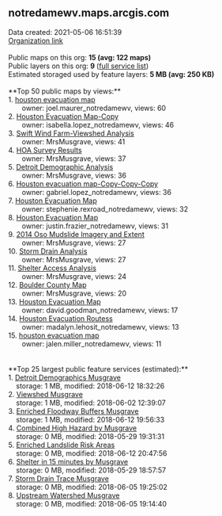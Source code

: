 <h2>notredamewv.maps.arcgis.com</h2> Data created: 2021-05-06 16:51:39 <br /><a target='new' href='https://notredamewv.maps.arcgis.com'>Organization link</a><br /><br />Public maps on this org: <b>15 (avg: 122 maps)</b><br />Public layers on this org: <b>9 </b>(<a target='new' href='https://services.arcgis.com/5EKmhIR4szDyFVL3/ArcGIS/rest/services'>full service list</a>)<br />Estimated storaged used by feature layers: <b>5 MB (avg: 250 KB)</b><br /><br />**Top 50 public maps by views:**<br />  1. <a target='new' href='https://www.arcgis.com/home/item.html?id=352c111c2c554ea7a0c82883bf3e07c8'>houston evacuation map</a> <br />  &nbsp;&nbsp;&nbsp;&nbsp; &nbsp;&nbsp;owner: joel.maurer_notredamewv, views: 60<br />  2. <a target='new' href='https://www.arcgis.com/home/item.html?id=86c84f01498e44c1a8f477b681aa047a'>Houston Evacuation Map-Copy</a> <br />  &nbsp;&nbsp;&nbsp;&nbsp; &nbsp;&nbsp;owner: isabella.lopez_notredamewv, views: 46<br />  3. <a target='new' href='https://www.arcgis.com/home/item.html?id=b7cf4116dcb041cfa57f74f6a2c5696d'>Swift Wind Farm-Viewshed Analysis</a> <br />  &nbsp;&nbsp;&nbsp;&nbsp; &nbsp;&nbsp;owner: MrsMusgrave, views: 41<br />  4. <a target='new' href='https://www.arcgis.com/home/item.html?id=c718aa415d2f476aaf1f8db5d323ee28'>HOA Survey Results</a> <br />  &nbsp;&nbsp;&nbsp;&nbsp; &nbsp;&nbsp;owner: MrsMusgrave, views: 37<br />  5. <a target='new' href='https://www.arcgis.com/home/item.html?id=3264c8c8c6ca4893a5b91517056334d1'>Detroit Demographic Analysis</a> <br />  &nbsp;&nbsp;&nbsp;&nbsp; &nbsp;&nbsp;owner: MrsMusgrave, views: 36<br />  6. <a target='new' href='https://www.arcgis.com/home/item.html?id=3940cbd390e14ab8b3b72c77605c387f'>Houston evacuation map-Copy-Copy-Copy</a> <br />  &nbsp;&nbsp;&nbsp;&nbsp; &nbsp;&nbsp;owner: gabriel.lopez_notredamewv, views: 36<br />  7. <a target='new' href='https://www.arcgis.com/home/item.html?id=942516e244f94488931ea29a38a9524e'>Houston Evacuation Map</a> <br />  &nbsp;&nbsp;&nbsp;&nbsp; &nbsp;&nbsp;owner: stephenie.rexroad_notredamewv, views: 32<br />  8. <a target='new' href='https://www.arcgis.com/home/item.html?id=82822acad26a45a197910a0c7cc3f992'>Houston Evacuation Map</a> <br />  &nbsp;&nbsp;&nbsp;&nbsp; &nbsp;&nbsp;owner: justin.frazier_notredamewv, views: 31<br />  9. <a target='new' href='https://www.arcgis.com/home/item.html?id=44b3116da9c143e68008ff5deda9696d'>2014 Oso Mudslide Imagery and Extent</a> <br />  &nbsp;&nbsp;&nbsp;&nbsp; &nbsp;&nbsp;owner: MrsMusgrave, views: 27<br />  10. <a target='new' href='https://www.arcgis.com/home/item.html?id=d7d8eb1816c646359237645974f5c60a'>Storm Drain Analysis</a> <br />  &nbsp;&nbsp;&nbsp;&nbsp; &nbsp;&nbsp;owner: MrsMusgrave, views: 27<br />  11. <a target='new' href='https://www.arcgis.com/home/item.html?id=59c07d77034d4b879e95181d17f66d91'>Shelter Access Analysis</a> <br />  &nbsp;&nbsp;&nbsp;&nbsp; &nbsp;&nbsp;owner: MrsMusgrave, views: 24<br />  12. <a target='new' href='https://www.arcgis.com/home/item.html?id=2b2aca5de5174af8ac70a1131f9f8a85'>Boulder County Map</a> <br />  &nbsp;&nbsp;&nbsp;&nbsp; &nbsp;&nbsp;owner: MrsMusgrave, views: 20<br />  13. <a target='new' href='https://www.arcgis.com/home/item.html?id=efeabf0f297d4c15855c27caea4390df'>Houston Evacuation Map</a> <br />  &nbsp;&nbsp;&nbsp;&nbsp; &nbsp;&nbsp;owner: david.goodman_notredamewv, views: 17<br />  14. <a target='new' href='https://www.arcgis.com/home/item.html?id=e18afe128d994d50902d3dd174b98848'>Houston Evacuation Routess</a> <br />  &nbsp;&nbsp;&nbsp;&nbsp; &nbsp;&nbsp;owner: madalyn.lehosit_notredamewv, views: 13<br />  15. <a target='new' href='https://www.arcgis.com/home/item.html?id=3ff04497de5d4befbaa6e78527c685bb'>houston evacuation map</a> <br />  &nbsp;&nbsp;&nbsp;&nbsp; &nbsp;&nbsp;owner: jalen.miller_notredamewv, views: 11<br /><br /><br />**Top 25 largest public feature services (estimated):**<br /> 1. <a target='new' href='https://www.arcgis.com/home/item.html?id=331369e57f7b455897be6f4a9c1c61be'>Detroit Demographics Musgrave</a><br /> &nbsp;&nbsp;&nbsp;&nbsp;storage: 1 MB, modified: 2018-06-12 18:32:26<br /> 2. <a target='new' href='https://www.arcgis.com/home/item.html?id=7c6f9c3129824dc98500d58aeaaf23c6'>Viewshed Musgrave</a><br /> &nbsp;&nbsp;&nbsp;&nbsp;storage: 1 MB, modified: 2018-06-02 12:39:07<br /> 3. <a target='new' href='https://www.arcgis.com/home/item.html?id=c14d0417bb7247feb4c4108a360e0f18'>Enriched Floodway Buffers Musgrave</a><br /> &nbsp;&nbsp;&nbsp;&nbsp;storage: 1 MB, modified: 2018-06-12 19:56:33<br /> 4. <a target='new' href='https://www.arcgis.com/home/item.html?id=542bc020d6aa4440a329f56e5a2860c7'>Combined High Hazard by Musgrave</a><br /> &nbsp;&nbsp;&nbsp;&nbsp;storage: 0 MB, modified: 2018-05-29 19:31:31<br /> 5. <a target='new' href='https://www.arcgis.com/home/item.html?id=565b9e393386436da81361777090ac56'>Enriched Landslide Risk Areas</a><br /> &nbsp;&nbsp;&nbsp;&nbsp;storage: 0 MB, modified: 2018-06-12 20:47:56<br /> 6. <a target='new' href='https://www.arcgis.com/home/item.html?id=d014eb477bf048c7a62ff8ac5212bc6b'>Shelter in 15 minutes by Musgrave</a><br /> &nbsp;&nbsp;&nbsp;&nbsp;storage: 0 MB, modified: 2018-05-29 18:57:57<br /> 7. <a target='new' href='https://www.arcgis.com/home/item.html?id=cf252d8740b94dd683814d0e4655d35a'>Storm Drain Trace Musgrave</a><br /> &nbsp;&nbsp;&nbsp;&nbsp;storage: 0 MB, modified: 2018-06-05 19:25:02<br /> 8. <a target='new' href='https://www.arcgis.com/home/item.html?id=45fc0f9122804fa599347618eb18cf4c'>Upstream Watershed Musgrave</a><br /> &nbsp;&nbsp;&nbsp;&nbsp;storage: 0 MB, modified: 2018-06-05 19:14:40<br />